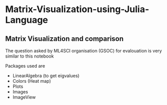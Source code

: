 # Matrix-Visualization-using-Julia-Language
## Matrix Visualization and comparison 
The question asked by ML4SCI organisation (GSOC) for evalouation is very similar to this notebook
 
 Packages used are
 *  LinearAlgebra (to get eigvalues)
 * Colors (Heat map)
 * Plots
 * Images
 *  ImageView 
